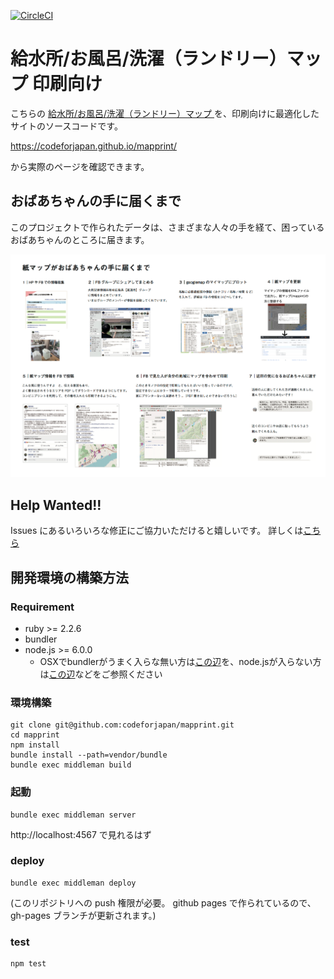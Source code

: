 [![CircleCI](https://circleci.com/gh/codeforjapan/socialhackday/tree/master.svg?style=svg)](https://circleci.com/gh/codeforjapan/socialhackday/tree/master)


給水所/お風呂/洗濯（ランドリー）マップ 印刷向け
===

こちらの [給水所/お風呂/洗濯（ランドリー）マップ ](https://www.google.com/maps/d/u/0/viewer?mid=17BQwZDvJhDQ9OKZfakI-2PsyIaGdDtRx&ll=34.395888541511006%2C132.9701334&z=11
) を、印刷向けに最適化したサイトのソースコードです。

https://codeforjapan.github.io/mapprint/

から実際のページを確認できます。

## おばあちゃんの手に届くまで
このプロジェクトで作られたデータは、さまざまな人々の手を経て、困っているおばあちゃんのところに届きます。

![kamimap_180713.png](source/images/kamimap_180713.png)


## Help Wanted!!

Issues にあるいろいろな修正にご協力いただけると嬉しいです。
詳しくは[こちら](./CONTRIBUTE.md)

## 開発環境の構築方法

### Requirement

- ruby >= 2.2.6
- bundler
- node.js >= 6.0.0
  - OSXでbundlerがうまく入らな無い方は[この辺](https://qiita.com/tokimari/items/feda1ed61f2d8b5b317c)を、node.jsが入らない方は[この辺](https://qiita.com/yn01/items/d1fa10dbe4850f7cd693)などをご参照ください


### 環境構築

```
git clone git@github.com:codeforjapan/mapprint.git
cd mapprint
npm install
bundle install --path=vendor/bundle
bundle exec middleman build
```

### 起動

```
bundle exec middleman server
```
http://localhost:4567 で見れるはず


### deploy
```
bundle exec middleman deploy
```

(このリポジトリへの push 権限が必要。
github pages で作られているので、gh-pages ブランチが更新されます。)



### test
```
npm test
```
